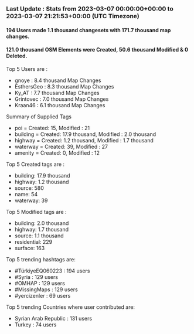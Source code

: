 ### Last Update : Stats from 2023-03-07 00:00:00+00:00 to 2023-03-07 21:21:53+00:00 (UTC Timezone)

#### 194 Users made 1.1 thousand changesets with 171.7 thousand map changes.
#### 121.0 thousand OSM Elements were Created, 50.6 thousand Modified & 0 Deleted.

Top 5 Users are : 
- gnoye : 8.4 thousand Map Changes
- EsthersGeo : 8.3 thousand Map Changes
- Ky_AT : 7.7 thousand Map Changes
- Grintovec : 7.0 thousand Map Changes
- Kraan46 : 6.1 thousand Map Changes

Summary of Supplied Tags
- poi = Created: 15, Modified : 21
- building = Created: 17.9 thousand, Modified : 2.0 thousand
- highway = Created: 1.2 thousand, Modified : 1.7 thousand
- waterway = Created: 39, Modified : 27
- amenity = Created: 0, Modified : 12


Top 5 Created tags are :
- building: 17.9 thousand
- highway: 1.2 thousand
- source: 580
- name: 54
- waterway: 39


Top 5 Modified tags are :
- building: 2.0 thousand
- highway: 1.7 thousand
- source: 1.1 thousand
- residential: 229
- surface: 163


Top 5 trending hashtags are:
- #TürkiyeEQ060223 : 194 users
- #Syria : 129 users
- #OMHAP : 129 users
- #MissingMaps : 129 users
- #yercizenler : 69 users


Top 5 trending Countries where user contributed are:
- Syrian Arab Republic : 131 users
- Turkey : 74 users

